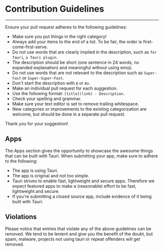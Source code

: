 # Contribution Guidelines

---

Ensure your pull request adheres to the following guidelines:

- Make sure you put things in the right category!
- Always add your items to the end of a list. To be fair, the order is first-come-first-serve.
- Do not use words that are clearly implied in the description, such as  `for Tauri`, `a Tauri plugin`.
- The description should be short (one sentence in 24 words, no expanded explanation) and meaningful without using emoji.
- Do not use words that are not relevant to the description such as `Super-Fast` or `Super-Super-Fast`.
- Don't start the description with `A` or `An`.
- Make an individual pull request for each suggestion.
- Use the following format: `[title](link) - Description.`
- Check your spelling and grammar.
- Make sure your text editor is set to remove trailing whitespace.
- New categories or improvements to the existing categorization are welcome, but should be done in a separate pull request.

Thank you for your suggestion!

## Apps

The Apps section gives the opportunity to showcase the awesome things that can be built with Tauri. When submitting your app, make sure to adhere to the following:

- The app is using Tauri.
- The app is original and not too simple.
- Tauri strives to enable fast, lightweight and secure apps. Therefore we expect featured apps to make a (reasonable) effort to be fast, lightweight and secure.
- If you're submitting a closed source app, include evidence of it being built with Tauri.

## Violations

Please notice that entries that violate any of the above guidelines can be removed. We tend to be lenient and give you the benefit of the doubt, but spam, malware, projects not using tauri or repeat offenders will get removed.
